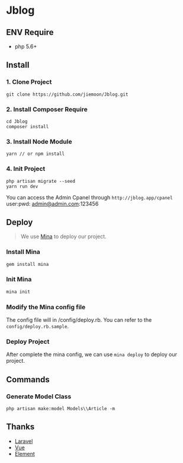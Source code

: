 # Jblog

## ENV Require
- php 5.6+

## Install

### 1. Clone Project
```shell
git clone https://github.com/jiemoon/Jblog.git
```

### 2. Install Composer Require
```shell
cd Jblog
composer install
```

### 3. Install Node Module

```shell
yarn // or npm install
```

### 4. Init Project

```shell
php artisan migrate --seed
yarn run dev
```

You can access the Admin Cpanel through `http://jblog.app/cpanel`
user:pwd: admin@admin.com:123456

## Deploy
> We use [Mina](http://nadarei.co/mina/) to deploy our project. 
### Install Mina
```bash
gem install mina
```

### Init Mina
```bash
mina init
```

### Modify the Mina config file

The config file will in /config/deploy.rb. You can refer to the `config/deploy.rb.sample`.

### Deploy Project

After complete the mina config, we can use `mina deploy` to deploy our project.

## Commands
### Generate Model Class
```shell
php artisan make:model Models\\Article -m
```

## Thanks
- [Laravel](https://github.com/laravel/laravel)
- [Vue](https://github.com/vuejs/vue)
- [Element](https://github.com/ElemeFE/element)
